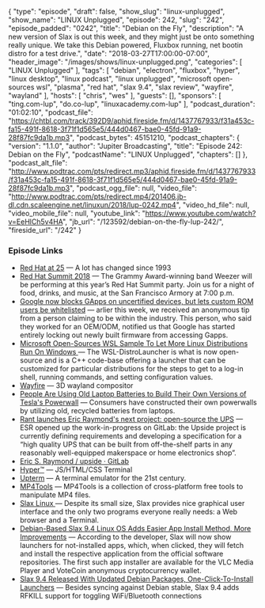 {
  "type": "episode",
  "draft": false,
  "show_slug": "linux-unplugged",
  "show_name": "LINUX Unplugged",
  "episode": 242,
  "slug": "242",
  "episode_padded": "0242",
  "title": "Debian on the Fly",
  "description": "A new version of Slax is out this week, and they might just be onto something really unique. We take this Debian powered, Fluxbox running, net bootin distro for a test drive.",
  "date": "2018-03-27T17:00:00-07:00",
  "header_image": "/images/shows/linux-unplugged.png",
  "categories": [
    "LINUX Unplugged"
  ],
  "tags": [
    "debian",
    "electron",
    "fluxbox",
    "hyper",
    "linux desktop",
    "linux podcast",
    "linux unplugged",
    "microsoft open-sources wsl",
    "plasma",
    "red hat",
    "slax 9.4",
    "slax review",
    "wayfire",
    "wayland"
  ],
  "hosts": [
    "chris",
    "wes"
  ],
  "guests": [],
  "sponsors": [
    "ting.com-lup",
    "do.co-lup",
    "linuxacademy.com-lup"
  ],
  "podcast_duration": "01:02:10",
  "podcast_file": "https://chtbl.com/track/392D9/aphid.fireside.fm/d/1437767933/f31a453c-fa15-491f-8618-3f71f1d565e5/444d0467-bae0-45fd-91a9-28f87fc9da1b.mp3",
  "podcast_bytes": 45151210,
  "podcast_chapters": {
    "version": "1.1.0",
    "author": "Jupiter Broadcasting",
    "title": "Episode 242: Debian on the Fly",
    "podcastName": "LINUX Unplugged",
    "chapters": []
  },
  "podcast_alt_file": "http://www.podtrac.com/pts/redirect.mp3/aphid.fireside.fm/d/1437767933/f31a453c-fa15-491f-8618-3f71f1d565e5/444d0467-bae0-45fd-91a9-28f87fc9da1b.mp3",
  "podcast_ogg_file": null,
  "video_file": "http://www.podtrac.com/pts/redirect.mp4/201406.jb-dl.cdn.scaleengine.net/linuxun/2018/lup-0242.mp4",
  "video_hd_file": null,
  "video_mobile_file": null,
  "youtube_link": "https://www.youtube.com/watch?v=EeHlCh5v4HA",
  "jb_url": "/123592/debian-on-the-fly-lup-242/",
  "fireside_url": "/242"
}


### Episode Links

  * [Red Hat at 25](https://www.redhat.com/en/about/red-hat-at-25?sc_cid=701f2000000tyBjAAI "Red Hat at 25") — A lot has changed since 1993
  * [Red Hat Summit 2018](https://www.redhat.com/en/summit/2018?sc_cid=701f20000019TN3AAM "Red Hat Summit 2018") — The Grammy Award-winning band Weezer will be performing at this year’s Red Hat Summit party. Join us for a night of food, drinks, and music, at the San Francisco Armory at 7:00 p.m.
  * [Google now blocks GApps on uncertified devices, but lets custom ROM users be whitelisted](https://www.xda-developers.com/google-blocks-gapps-uncertified-devices-custom-rom-whitelist/ "Google now blocks GApps on uncertified devices, but lets custom ROM users be whitelisted") — arlier this week, we received an anonymous tip from a person claiming to be within the industry. This person, who said they worked for an OEM/ODM, notified us that Google has started entirely locking out newly built firmware from accessing Gapps.
  * [Microsoft Open-Sources WSL Sample To Let More Linux Distributions Run On Windows ](https://www.phoronix.com/scan.php?page=news_item&px=Microsoft-Opens-WSL-Sample "Microsoft Open-Sources WSL Sample To Let More Linux Distributions Run On Windows ") — The WSL-DistroLauncher is what is now open-source and is a C++ code-base offering a launcher that can be customized for particular distributions for the steps to get to a log-in shell, running commands, and setting configuration values.
  * [Wayfire](https://github.com/ammen99/wayfire "Wayfire") — 3D wayland compositor
  * [People Are Using Old Laptop Batteries to Build Their Own Versions of Tesla's Powerwall](https://futurism.com/people-are-using-old-laptop-batteries-to-build-their-own-versions-of-teslas-powerwall/ "People Are Using Old Laptop Batteries to Build Their Own Versions of Tesla's Powerwall") — Consumers have constructed their own powerwalls by utilizing old, recycled batteries from laptops.
  * [Rant launches Eric Raymond's next project: open-source the UPS](https://www.theregister.co.uk/2018/03/11/rant_launches_eric_raymonds_next_project_opensource_the_ups/ "Rant launches Eric Raymond's next project: open-source the UPS") — ESR opened up the work-in-progress on GitLab: the Upside project is currently defining requirements and developing a specification for a “high quality UPS that can be built from off-the-shelf parts in any reasonably well-equipped makerspace or home electronics shop”.
  * [Eric S. Raymond / upside · GitLab](https://gitlab.com/esr/upside "Eric S. Raymond / upside · GitLab")
  * [Hyper™](https://hyper.is/ "Hyper™") — JS/HTML/CSS Terminal
  * [Upterm](https://github.com/railsware/upterm "Upterm") — A terminal emulator for the 21st century. 
  * [MP4Tools](https://www.mp4joiner.org/en/ "MP4Tools") — MP4Tools is a collection of cross-platform free tools to manipulate MP4 files.
  * [Slax Linux ](http://www.slax.org/en/ "Slax Linux ") — Despite its small size, Slax provides nice graphical user interface and the only two programs everyone really needs: a Web browser and a Terminal.
  * [Debian-Based Slax 9.4 Linux OS Adds Easier App Install Method, More Improvements](http://news.softpedia.com/news/debian-based-slax-9-4-linux-os-adds-easier-app-install-method-more-improvements-520404.shtml "Debian-Based Slax 9.4 Linux OS Adds Easier App Install Method, More Improvements") — According to the developer, Slax will now show launchers for not-installed apps, which, when clicked, they will fetch and install the respective application from the official software repositories. The first such app installer are available for the VLC Media Player and VoteCoin anonymous cryptocurrency wallet.
  * [Slax 9.4 Released With Updated Debian Packages, One-Click-To-Install Launchers](https://www.phoronix.com/scan.php?page=news_item&px=Slax-9.4-Released "Slax 9.4 Released With Updated Debian Packages, One-Click-To-Install Launchers") — Besides syncing against Debian stable, Slax 9.4 adds RFKILL support for toggling WiFi/Bluetooth connections


